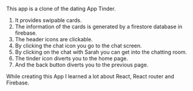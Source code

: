 This app is a clone of the dating App Tinder.

1. It provides swipable cards.
2. The information of the cards is generated by a firestore database in firebase.
3. The header icons are clickable.
4. By clicking the chat icon you go to the chat screen.
5. By clicking on the chat with Sarah you can get into the chatting room.
6. The tinder icon diverts you to the home page.
7. And the back button diverts you to the previous page.

While creating this App I learned a lot about React, React router and Firebase.